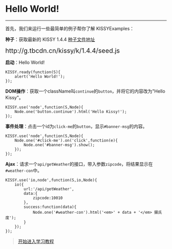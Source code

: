 
# Hello World!

--------------------------------------------

首先，我们来运行一些最简单的例子帮你了解 KISSY<span class="badge">Examples</span>：

**种子**：获取最新的 KISSY 1.4.4 [种子文件地址](http://g.tbcdn.cn/kissy/k/1.4.4/seed.js)

<div class="alert alert-info">
	<div style="font-size:20px;">http://g.tbcdn.cn/kissy/k/1.4.4/seed.js</div>
</div>

**启动**：Hello World!

	KISSY.ready(function(S){
		alert('Hello World!');
	});

**DOM操作**：获取一个className叫`continue`的`button`，并将它的内容改为"Hello Kissy"。

	KISSY.use('node',function(S,Node){
		Node.one('button.continue').html('Hello Kissy!');
	});

**事件处理**：点击一个id为`click-me`的`button`，显示`#banner-msg`的内容。

	KISSY.use('node',function(S,Node){
		Node.one('#click-me').on('click',function(e){
			Node.one('#banner-msg').show();
		});
	});

**Ajax**：请求一个`api/getWeather`的接口，带入参数`zipcode`，将结果显示在`#weather-con`中。

	KISSY.use('io,node',function(S,io,Node){
		io({
			url:'/api/getWeather',
			data:{
				zipcode:10010
			},
			success:function(data){
				Node.one('#weather-con').html('<em>' + data + '</em> 摄氏度');
			}
		});
	});

> [开始进入学习教程](startup.html)